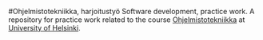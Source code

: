 #Ohjelmistotekniikka, harjoitustyö 
Software development, practice work. A repository for practice work related to the course [Ohjelmistotekniikka](https://ohjelmistotekniikka-hy.github.io/) at [University of Helsinki](https://studies.helsinki.fi/kurssit/opintojakso/otm-fc35db8b-596c-4287-a03c-047e81e1254b). 

